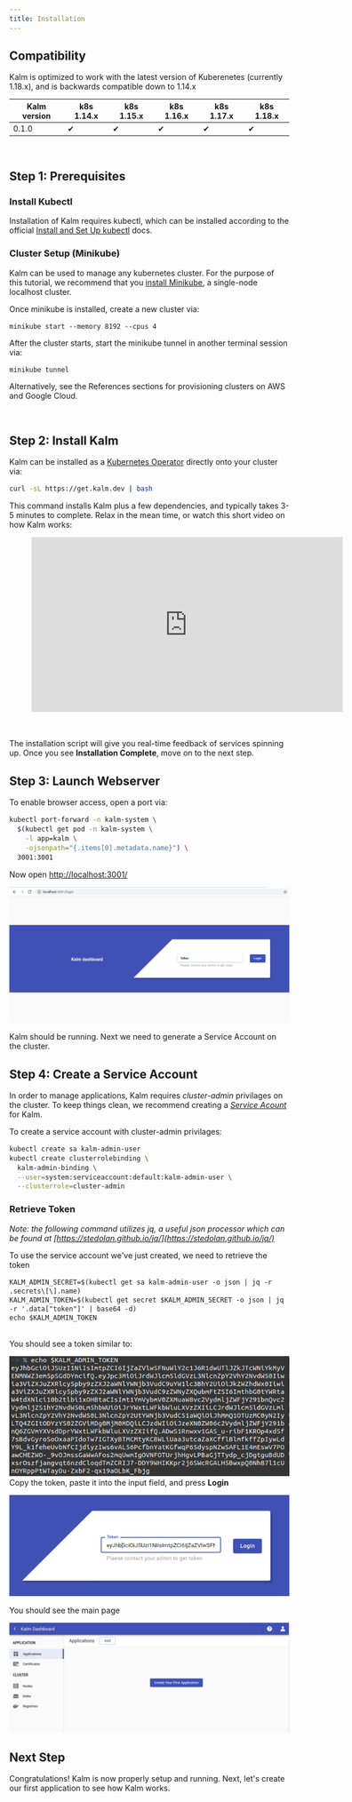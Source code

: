 ```yaml
---
title: Installation
---
```


## Compatibility

Kalm is optimized to work with the latest version of Kuberenetes (currently 1.18.x), and is backwards compatible down to 1.14.x

| Kalm version | k8s 1.14.x | k8s 1.15.x | k8s 1.16.x | k8s 1.17.x | k8s 1.18.x |
| ------------ | ---------- | ---------- | ---------- | ---------- | ---------- |
| 0.1.0        | ✔          | ✔          | ✔          | ✔          | ✔          |

<br>

## Step 1: Prerequisites

### Install Kubectl

Installation of Kalm requires kubectl, which can be installed according to the official <a href="https://kubernetes.io/docs/tasks/tools/install-kubectl/" target="_blank">Install and Set Up kubectl</a> docs.

### Cluster Setup (Minikube)

Kalm can be used to manage any kubernetes cluster. For the purpose of this tutorial, we recommend that you <a href="https://kubernetes.io/docs/tasks/tools/install-minikube/" target="_blank">install Minikube<a>, a single-node localhost cluster.

Once minikube is installed, create a new cluster via:

```
minikube start --memory 8192 --cpus 4
```

After the cluster starts, start the minikube tunnel in another terminal session via:

```
minikube tunnel
```

Alternatively, see the References sections for provisioning clusters on AWS and Google Cloud.

<br>

## Step 2: Install Kalm

Kalm can be installed as a [Kubernetes Operator](https://kubernetes.io/docs/concepts/extend-kubernetes/operator/) directly onto your cluster via:

```sh
curl -sL https://get.kalm.dev | bash
```

This command installs Kalm plus a few dependencies, and typically takes 3-5 minutes to complete. Relax in the mean time, or watch this short video on how Kalm works:

<figure class="video_container">
  <iframe width="560" height="315" src="https://www.youtube.com/embed/fzig4AvMr74" frameborder="0" allowfullscreen="true"> </iframe>
</figure>

<br>

The installation script will give you real-time feedback of services spinning up. Once you see **Installation Complete**, move on to the next step.

## Step 3: Launch Webserver

To enable browser access, open a port via:

```sh
kubectl port-forward -n kalm-system \
  $(kubectl get pod -n kalm-system \
    -l app=kalm \
    -ojsonpath="{.items[0].metadata.name}") \
  3001:3001
```

Now open <a href="http://localhost:3001/" target="_blank">http://localhost:3001/</a>

![login screen](assets/login-screen.png)

Kalm should be running. Next we need to generate a Service Account on the cluster.

## Step 4: Create a Service Account

In order to manage applications, Kalm requires _cluster-admin_ privilages on the cluster. To keep things clean, we recommend creating a <a href="https://kubernetes.io/docs/reference/access-authn-authz/service-accounts-admin/" target="_blank">_Service Acount_</a> for Kalm.

To create a service account with cluster-admin privilages:

```bash
kubectl create sa kalm-admin-user
kubectl create clusterrolebinding \
  kalm-admin-binding \
  --user=system:serviceaccount:default:kalm-admin-user \
  --clusterrole=cluster-admin
```

### Retrieve Token

_Note: the following command utilizes jq, a useful json processor which can be found at [https://stedolan.github.io/jq/](https://stedolan.github.io/jq/)_

To use the service account we've just created, we need to retrieve the token

```
KALM_ADMIN_SECRET=$(kubectl get sa kalm-admin-user -o json | jq -r .secrets\[\].name)
KALM_ADMIN_TOKEN=$(kubectl get secret $KALM_ADMIN_SECRET -o json | jq -r '.data["token"]' | base64 -d)
echo $KALM_ADMIN_TOKEN
```

\
You should see a token similar to:

![example token](assets/example-token.png)
\
Copy the token, paste it into the input field, and press **Login**

![token input](assets/token-input.png)

You should see the main page

![main page](assets/main-page.png)

## Next Step

Congratulations! Kalm is now properly setup and running. Next, let's create our first application to see how Kalm works.
